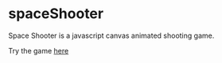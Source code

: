 # spaceShooter

Space Shooter is a javascript canvas animated shooting game.

Try the game [here](https://captainayan.github.io/spaceShooter/src/index.html)
